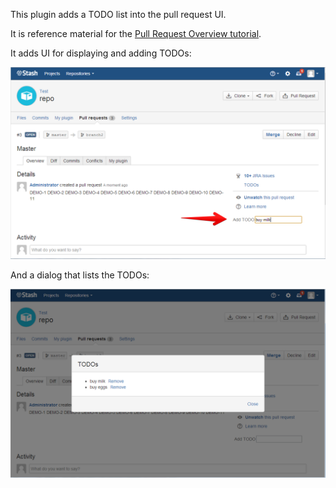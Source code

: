 This plugin adds a TODO list into the pull request UI.

It is reference material for the [Pull Request Overview tutorial](https://developer.atlassian.com/bitbucket/server/docs/latest/tutorials-and-examples/pull-request-overview.html).

It adds UI for displaying and adding TODOs:

![Pull request overview links](./images/add_TODO.png)

And a dialog that lists the TODOs:

![TODOs dialog](./images/view_TODOs.png)
